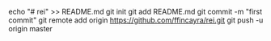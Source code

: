 echo "# rei" >> README.md
git init
git add README.md
git commit -m "first commit"
git remote add origin https://github.com/ffincayra/rei.git
git push -u origin master
